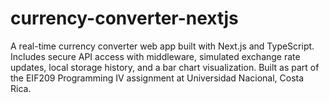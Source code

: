 # currency-converter-nextjs
A real-time currency converter web app built with Next.js and TypeScript. Includes secure API access with middleware, simulated exchange rate updates, local storage history, and a bar chart visualization. Built as part of the EIF209 Programming IV assignment at Universidad Nacional, Costa Rica.
